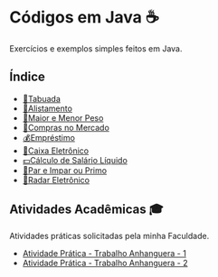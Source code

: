 # Códigos em Java ☕

Exercícios e exemplos simples feitos em Java.

## Índice

- [🧮Tabuada](https://github.com/gabriel-alex279/Java/blob/main/Java/Tabuada)
- [🏅Alistamento](https://github.com/gabriel-alex279/Java/blob/main/Servi%C3%A7o%20Militar%20Obrigat%C3%B3rio)
- [💪Maior e Menor Peso](https://github.com/gabriel-alex279/Java/blob/main/Maior%20e%20Menor%20peso)
- [🏦Compras no Mercado](https://github.com/gabriel-alex279/Java/blob/main/Compras%20no%20mercado)
- [💰Empréstimo](https://github.com/gabriel-alex279/Java/blob/main/Empr%C3%A9stimo)
- [🏧Caixa Eletrônico](https://github.com/gabriel-alex279/Java/blob/main/Caixa%20Eletr%C3%B4nico)
- [💵Cálculo de Salário Líquido](https://github.com/gabriel-alex279/Java/blob/main/C%C3%A1lculo%20de%20Sal%C3%A1rio%20L%C3%ADquido)
- [🔢Par e Impar ou Primo](https://github.com/gabriel-alex279/Java/blob/main/Par%20e%20Impar%20ou%20Primo)
- [🚗Radar Eletrônico](https://github.com/gabriel-alex279/Java/blob/main/Radar%20eletr%C3%B4nico)
  
## Atividades Acadêmicas 🎓

Atividades práticas solicitadas pela minha Faculdade.

- [Atividade Prática - Trabalho Anhanguera - 1](https://github.com/gabriel-alex279/Java/blob/main/Trabalho%20Anhanguera%20-%201)
- [Atividade Prática - Trabalho Anhanguera - 2](https://github.com/gabriel-alex279/Java/blob/main/Trabalho%20Anhanguera%20-%202)

